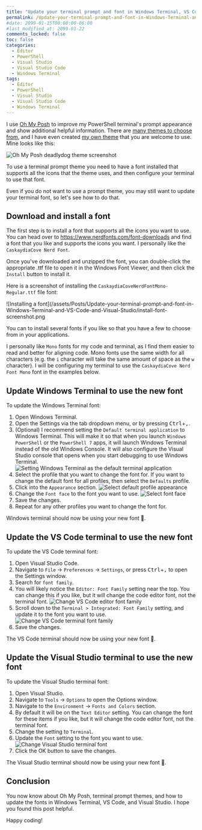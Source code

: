 ```yaml
---
title: "Update your terminal prompt and font in Windows Terminal, VS Code, and Visual Studio"
permalink: /Update-your-terminal-prompt-and-font-in-Windows-Terminal-and-VS-Code-and-Visual-Studio/
#date: 2099-01-15T00:00:00-06:00
#last_modified_at: 2099-01-22
comments_locked: false
toc: false
categories:
  - Editor
  - PowerShell
  - Visual Studio
  - Visual Studio Code
  - Windows Terminal
tags:
  - Editor
  - PowerShell
  - Visual Studio
  - Visual Studio Code
  - Windows Terminal
---
```


I use [Oh My Posh](https://ohmyposh.dev) to improve my PowerShell terminal's prompt appearance and show additional helpful information.
There are [many themes to choose from](https://ohmyposh.dev/docs/themes), and I have even created [my own theme](https://github.com/deadlydog/Oh-My-Posh.DeadlydogTheme) that you are welcome to use.
Mine looks like this:

![Oh My Posh deadlydog theme screenshot](/assets/Posts/Update-your-terminal-prompt-and-font-in-Windows-Terminal-and-VS-Code-and-Visual-Studio/deadlydog-theme-screenshot.png)

To use a terminal prompt theme you need to have a font installed that supports all the icons that the theme uses, and then configure your terminal to use that font.

Even if you do not want to use a prompt theme, you may still want to update your terminal font, so let's see how to do that.

## Download and install a font

The first step is to install a font that supports all the icons you want to use.
You can head over to <https://www.nerdfonts.com/font-downloads> and find a font that you like and supports the icons you want.
I personally like the `CaskaydiaCove Nerd Font`.

Once you've downloaded and unzipped the font, you can double-click the appropriate .ttf file to open it in the Windows Font Viewer, and then click the `Install` button to install it.

Here is a screenshot of installing the `CaskaydiaCoveNerdFontMono-Regular.ttf` file font:

![Installing a font](/assets/Posts/Update-your-terminal-prompt-and-font-in-Windows-Terminal-and-VS-Code-and-Visual-Studio/install-font-screenshot.png

You can to install several fonts if you like so that you have a few to choose from in your applications.

I personally like `Mono` fonts for my code and terminal, as I find them easier to read and better for aligning code.
Mono fonts use the same width for all characters (e.g. the `i` character will take the same amount of space as the `w` character).
I will be configuring my terminal to use the `CaskaydiaCove Nerd Font Mono` font in the examples below.

## Update Windows Terminal to use the new font

To update the Windows Terminal font:

1. Open Windows Terminal.
1. Open the Settings via the tab dropdown menu, or by pressing <kbd>Ctrl</kbd>+<kbd>,</kbd>.
1. (Optional) I recommend setting the `Default terminal application` to Windows Terminal.
   This will make it so that when you launch `Windows PowerShell` or the `PowerShell 7` apps, it will launch Windows Terminal instead of the old Windows Console.
   It will also configure the Visual Studio console that opens when you start debugging to use Windows Terminal.
   ![Setting Windows Terminal as the default terminal application](/assets/Posts/Update-your-terminal-prompt-and-font-in-Windows-Terminal-and-VS-Code-and-Visual-Studio/set-windows-terminal-as-default-terminal.png)
1. Select the profile that you want to change the font for.
   If you want to change the default font for all profiles, then select the `Defaults` profile.
1. Click into the `Appearance` section.
   ![Select default profile appearance](/assets/Posts/Update-your-terminal-prompt-and-font-in-Windows-Terminal-and-VS-Code-and-Visual-Studio/access-windows-terminal-defaults-appearance-screenshot.png)
1. Change the `Font face` to the font you want to use.
   ![Select font face](/assets/Posts/Update-your-terminal-prompt-and-font-in-Windows-Terminal-and-VS-Code-and-Visual-Studio/windows-terminal-set-font-screenshot.png)
1. Save the changes.
1. Repeat for any other profiles you want to change the font for.

Windows terminal should now be using your new font 🙌.

## Update the VS Code terminal to use the new font

To update the VS Code terminal font:

1. Open Visual Studio Code.
1. Navigate to `File` -> `Preferences` -> `Settings`, or press <kbd>Ctrl</kbd>+<kbd>,</kbd> to open the Settings window.
1. Search for `font family`.
1. You will likely notice the `Editor: Font Family` setting near the top.
   You can change this if you like, but it will change the code editor font, not the terminal font.
   ![Change VS Code editor font family](/assets/Posts/Update-your-terminal-prompt-and-font-in-Windows-Terminal-and-VS-Code-and-Visual-Studio/vs-code-change-editor-font-screenshot.png)
1. Scroll down to the `Terminal > Integrated: Font Family` setting, and update it to the font you want to use.
   ![Change VS Code terminal font family](/assets/Posts/Update-your-terminal-prompt-and-font-in-Windows-Terminal-and-VS-Code-and-Visual-Studio/vs-code-change-terminal-font-screenshot.png)
1. Save the changes.

The VS Code terminal should now be using your new font 🙌.

## Update the Visual Studio terminal to use the new font

To update the Visual Studio terminal font:

1. Open Visual Studio.
1. Navigate to `Tools` -> `Options` to open the Options window.
1. Navigate to the `Environment` -> `Fonts and Colors` section.
1. By default it will be on the `Text Editor` setting.
    You can change the font for these items if you like, but it will change the code editor font, not the terminal font.
1. Change the setting to `Terminal`.
1. Update the `Font` setting to the font you want to use.
   ![Change Visual Studio terminal font](/assets/Posts/Update-your-terminal-prompt-and-font-in-Windows-Terminal-and-VS-Code-and-Visual-Studio/set-visual-studio-terminal-font-screenshot.png)
1. Click the OK button to save the changes.

The Visual Studio terminal should now be using your new font 🙌.

## Conclusion

You now know about Oh My Posh, terminal prompt themes, and how to update the fonts in Windows Terminal, VS Code, and Visual Studio.
I hope you found this post helpful.

Happy coding!
